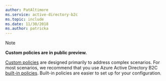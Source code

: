 ```yaml
---
author: PatAltimore
ms.service: active-directory-b2c 
ms.topic: include
ms.date: 11/30/2018
ms.author: patricka
---
```

> [!NOTE]
> **Custom policies are in public preview.**
> 
> [Custom policies](../articles/active-directory-b2c/active-directory-b2c-get-started-custom.md) are designed primarily to address complex scenarios. For most scenarios, we recommend that you use Azure Active Directory B2C [built-in policies](../articles/active-directory-b2c/active-directory-b2c-reference-policies.md). Built-in policies are easier to set up for your configuration.
